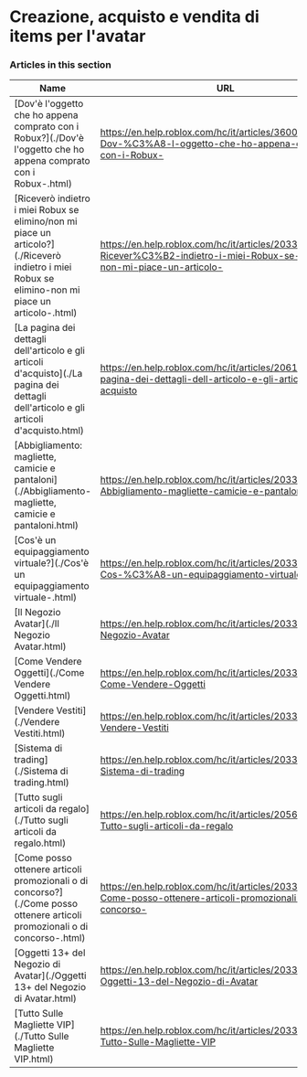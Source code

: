# Creazione, acquisto e vendita di items per l'avatar  
### Articles in this section
Name|URL
-|-
[Dov'è l'oggetto che ho appena comprato con i Robux?](./Dov'è l'oggetto che ho appena comprato con i Robux-.html) |https://en.help.roblox.com/hc/it/articles/360029542532-Dov-%C3%A8-l-oggetto-che-ho-appena-comprato-con-i-Robux-
[Riceverò indietro i miei Robux se elimino/non mi piace un articolo?](./Riceverò indietro i miei Robux se elimino-non mi piace un articolo-.html) |https://en.help.roblox.com/hc/it/articles/203313290-Ricever%C3%B2-indietro-i-miei-Robux-se-elimino-non-mi-piace-un-articolo-
[La pagina dei dettagli dell'articolo e gli articoli d'acquisto](./La pagina dei dettagli dell'articolo e gli articoli d'acquisto.html) |https://en.help.roblox.com/hc/it/articles/206142306-La-pagina-dei-dettagli-dell-articolo-e-gli-articoli-d-acquisto
[Abbigliamento: magliette, camicie e pantaloni](./Abbigliamento- magliette, camicie e pantaloni.html) |https://en.help.roblox.com/hc/it/articles/203313170-Abbigliamento-magliette-camicie-e-pantaloni
[Cos'è un equipaggiamento virtuale?](./Cos'è un equipaggiamento virtuale-.html) |https://en.help.roblox.com/hc/it/articles/203313630-Cos-%C3%A8-un-equipaggiamento-virtuale-
[Il Negozio Avatar](./Il Negozio Avatar.html) |https://en.help.roblox.com/hc/it/articles/203313300-Il-Negozio-Avatar
[Come Vendere Oggetti](./Come Vendere Oggetti.html) |https://en.help.roblox.com/hc/it/articles/203313260-Come-Vendere-Oggetti
[Vendere Vestiti](./Vendere Vestiti.html) |https://en.help.roblox.com/hc/it/articles/203313180-Vendere-Vestiti
[Sistema di trading](./Sistema di trading.html) |https://en.help.roblox.com/hc/it/articles/203313310-Sistema-di-trading
[Tutto sugli articoli da regalo](./Tutto sugli articoli da regalo.html) |https://en.help.roblox.com/hc/it/articles/205630374-Tutto-sugli-articoli-da-regalo
[Come posso ottenere articoli promozionali o di concorso?](./Come posso ottenere articoli promozionali o di concorso-.html) |https://en.help.roblox.com/hc/it/articles/203313270-Come-posso-ottenere-articoli-promozionali-o-di-concorso-
[Oggetti 13+ del Negozio di Avatar](./Oggetti 13+ del Negozio di Avatar.html) |https://en.help.roblox.com/hc/it/articles/203313320-Oggetti-13-del-Negozio-di-Avatar
[Tutto Sulle Magliette VIP](./Tutto Sulle Magliette VIP.html) |https://en.help.roblox.com/hc/it/articles/203314080-Tutto-Sulle-Magliette-VIP